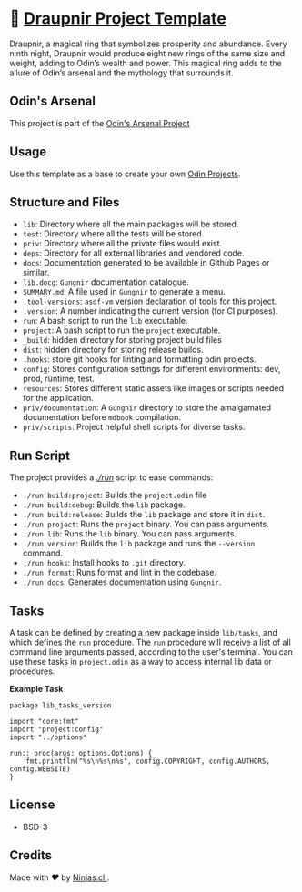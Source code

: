 # 💍  [Draupnir Project Template](https://github.com/odin-arsenal/draupnir)

Draupnir, a magical ring that symbolizes prosperity and abundance. Every ninth night, Draupnir would produce eight new rings of the same size and weight, adding to Odin’s wealth and power. This magical ring adds to the allure of Odin’s arsenal and the mythology that surrounds it.

## Odin's Arsenal

This project is part of the [Odin's Arsenal Project](https://github.com/odin-arsenal/draupnir)

## Usage

Use this template as a base to create your own [Odin Projects](https://odin-lang.org/).

## Structure and Files

- `lib`: Directory where all the main packages will be stored.
- `test`: Directory where all the tests will be stored.
- `priv`: Directory where all the private files would exist.
- `deps`: Directory for all external libraries and vendored code.
- `docs`: Documentation generated to be available in Github Pages or similar.
- `lib.docg`: `Gungnir` documentation catalogue.
- `SUMMARY.md`: A file used in `Gungnir` to generate a menu.
- `.tool-versions`: `asdf-vm` version declaration of tools for this project.
- `.version`: A number indicating the current version (for CI purposes).
- `run`: A bash script to run the `lib` executable.
- `project`: A bash script to run the `project` executable.
- `_build`: hidden directory for storing project build files
- `dist`: hidden directory for storing release builds.
- `.hooks`: store git hooks for linting and formatting odin projects.
- `config`: Stores configuration settings for different environments: dev, prod, runtime, test.
- `resources`: Stores different static assets like images or scripts needed for the application.
- `priv/documentation`: A `Gungnir` directory to store the amalgamated documentation before `mdbook` compilation.
- `priv/scripts`: Project helpful shell scripts for diverse tasks.

## Run Script

The project provides a [_./run_](run) script to ease commands:

- `./run build:project`: Builds the `project.odin` file
- `./run build:debug`: Builds the `lib` package.
- `./run build:release`: Builds the `lib` package and store it in `dist`.
- `./run project`: Runs the `project` binary. You can pass arguments.
- `./run lib`: Runs the `lib` binary. You can pass arguments.
- `./run version`: Builds the `lib` package and runs the `--version` command.
- `./run hooks`: Install hooks to `.git` directory.
- `./run format`: Runs format and lint in the codebase.
- `./run docs`: Generates documentation using `Gungnir`.

## Tasks

A task can be defined by creating a new package inside `lib/tasks`, and which defines the `run` procedure.
The `run` procedure will receive a list of all command line arguments passed, according to the user's terminal.
You can use these tasks in `project.odin` as a way to access internal lib data or procedures.

**Example Task**

```odin
package lib_tasks_version

import "core:fmt"
import "project:config"
import "../options"

run:: proc(args: options.Options) {
	fmt.printfln("%s\n%s\n%s", config.COPYRIGHT, config.AUTHORS, config.WEBSITE)
}
```

## License

- BSD-3

## Credits

<p>
  Made with <i class="fa fa-heart">&#9829;</i> by
  <a href="https://ninjas.cl">
    Ninjas.cl
  </a>.
</p>
